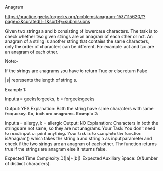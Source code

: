 Anagram

https://practice.geeksforgeeks.org/problems/anagram-1587115620/1?page=3&curated[]=1&sortBy=submissions



Given two strings a and b consisting of lowercase characters. The task is to check whether two given strings are an anagram of each other or not. An anagram of a string is another string that contains the same characters, only the order of characters can be different. For example, act and tac are an anagram of each other.



Note:-


If the strings are anagrams you have to return True or else return False

|s| represents the length of string s.


Example 1:



Input:a = geeksforgeeks, b = forgeeksgeeks

Output: YES
Explanation: Both the string have same characters with
        same frequency. So, both are anagrams.
Example 2:

Input:a = allergy, b = allergic
Output: NO
Explanation: Characters in both the strings are 
        not same, so they are not anagrams.
Your Task:
You don't need to read input or print anything. Your task is to complete the function isAnagram() which takes the string a and string b as input parameter and check if the two strings are an anagram of each other. The function returns true if the strings are anagram else it returns false.

Expected Time Complexity:O(|a|+|b|).
Expected Auxiliary Space: O(Number of distinct characters).
